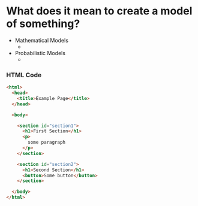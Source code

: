 # What does it mean to create a model of something?
* Mathematical Models 
  * <find image here>
* Probabilistic Models
  * <find image here>

### HTML Code
```html
<html>
  <head>
    <title>Example Page</title>
  </head>

  <body>

    <section id="section1">
      <h1>First Section</h1>
      <p>
        some paragraph
      </p>
    </section>

    <section id="section2">
      <h1>Second Section</h1>
      <button>Some button</button>
    </section>

  </body>
</html>
```
